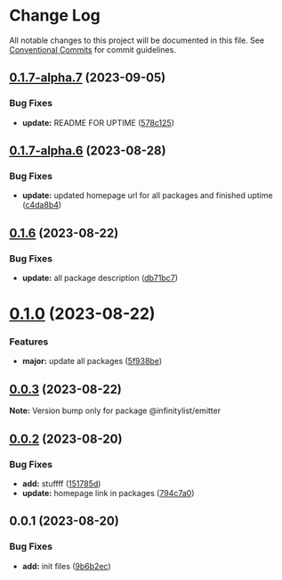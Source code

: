 # Change Log

All notable changes to this project will be documented in this file.
See [Conventional Commits](https://conventionalcommits.org) for commit guidelines.

## [0.1.7-alpha.7](https://github.com/InfinityBotList/node-sdk/compare/v0.1.7-alpha.6...v0.1.7-alpha.7) (2023-09-05)

### Bug Fixes

-   **update:** README FOR UPTIME ([578c125](https://github.com/InfinityBotList/node-sdk/commit/578c1257d9846f59ff1062b7862235cfac0de06a))

## [0.1.7-alpha.6](https://github.com/InfinityBotList/node-sdk/compare/v0.1.7-alpha.5...v0.1.7-alpha.6) (2023-08-28)

### Bug Fixes

-   **update:** updated homepage url for all packages and finished uptime ([c4da8b4](https://github.com/InfinityBotList/node-sdk/commit/c4da8b422c8332e015d3601879925517b9b0091f))

## [0.1.6](https://github.com/InfinityBotList/node-sdk/compare/v0.1.5...v0.1.6) (2023-08-22)

### Bug Fixes

-   **update:** all package description ([db71bc7](https://github.com/InfinityBotList/node-sdk/commit/db71bc7d31dfd49a39f91e5cf22a84578488e412))

# [0.1.0](https://github.com/InfinityBotList/node-sdk/compare/v0.0.2-patch1...v0.1.0) (2023-08-22)

### Features

-   **major:** update all packages ([5f938be](https://github.com/InfinityBotList/node-sdk/commit/5f938be742864bc69b6579ceb667f367d169c971))

## [0.0.3](https://github.com/InfinityBotList/node-sdk/compare/@infinitylist/emitter@0.0.2...@infinitylist/emitter@0.0.3) (2023-08-22)

**Note:** Version bump only for package @infinitylist/emitter

## [0.0.2](https://github.com/InfinityBotList/node-sdk/compare/@infinitylist/emitter@0.0.1...@infinitylist/emitter@0.0.2) (2023-08-20)

### Bug Fixes

-   **add:** stuffff ([151785d](https://github.com/InfinityBotList/node-sdk/commit/151785d6e55543cedd59966f3047dce660f94ef1))
-   **update:** homepage link in packages ([794c7a0](https://github.com/InfinityBotList/node-sdk/commit/794c7a03f7479addfbe101f0a4f3294dda5ae0c6))

## 0.0.1 (2023-08-20)

### Bug Fixes

-   **add:** init files ([9b6b2ec](https://github.com/InfinityBotList/node-sdk/commit/9b6b2ec158a00281a303d9ca6e21ad69f1c954f1))
